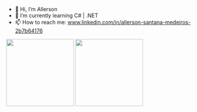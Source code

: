  <!--
**Allerson-SM/Allerson-SM** is a ✨ _special_ ✨ repository because its `README.md` (this file) appears on your GitHub profile.
Here are some ideas to get you started:
-->

- 👋 Hi, I’m Allerson 
- 🌱 I’m currently learning C# | .NET
- 📫 How to reach me: www.linkedin.com/in/allerson-santana-medeiros-2b7b64176

<div>
    <img height="180em" src="https://github-readme-stats.vercel.app/api?username=allerson-sm&show_icons=true&theme=tokyonight"/>
    <img height="180em" src="https://github-readme-stats.vercel.app/api/top-langs/?username=allerson-sm&show_icons=true&theme=tokyonight"/>
</div>
